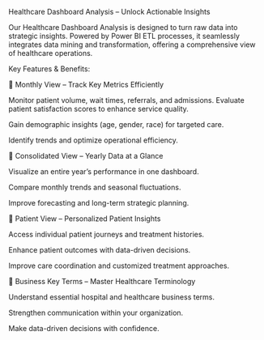 Healthcare Dashboard Analysis – Unlock Actionable Insights

Our Healthcare Dashboard Analysis is designed to turn raw data into strategic insights. 
Powered by Power BI ETL processes, it seamlessly integrates data mining and transformation, offering a comprehensive view of healthcare operations.

Key Features & Benefits:

🔹 Monthly View – Track Key Metrics Efficiently

Monitor patient volume, wait times, referrals, and admissions.
Evaluate patient satisfaction scores to enhance service quality.

Gain demographic insights (age, gender, race) for targeted care.

Identify trends and optimize operational efficiency.

🔹 Consolidated View – Yearly Data at a Glance

Visualize an entire year’s performance in one dashboard.

Compare monthly trends and seasonal fluctuations.

Improve forecasting and long-term strategic planning.

🔹 Patient View – Personalized Patient Insights

Access individual patient journeys and treatment histories.

Enhance patient outcomes with data-driven decisions.

Improve care coordination and customized treatment approaches.

🔹 Business Key Terms – Master Healthcare Terminology

Understand essential hospital and healthcare business terms.

Strengthen communication within your organization.

Make data-driven decisions with confidence.
